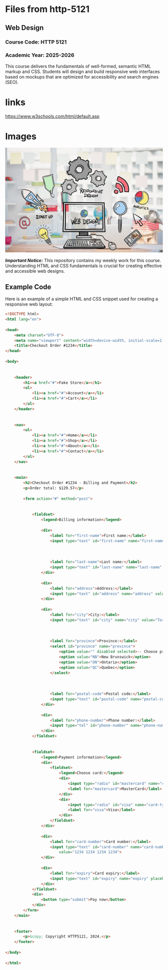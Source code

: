 # Files from http-5121
## Web Design
### Course Code: HTTP 5121

### Academic Year: 2025-2026

This course delivers the fundamentals of well-formed, semantic HTML markup and CSS. Students will design and build responsive web interfaces based on mockups that are optimized for accessibility and search engines (SEO).

# links
https://www.w3schools.com/html/default.asp

# Images
![Web Design Overview](webdesign.jpg)

***Important Notice:*** This repository contains my weekly work for this course. Understanding HTML and CSS fundamentals is crucial for creating effective and accessible web designs.

## Example Code

Here is an example of a simple HTML and CSS snippet used for creating a responsive web layout:

```html
<!DOCTYPE html>
<html lang="en">

<head>
    <meta charset="UTF-8">
    <meta name="viewport" content="width=device-width, initial-scale=1.0">
    <title>Checkout Order #1234</title>
</head>

<body>


    <header>
        <h1><a href="#">Fake Store</a></h1>
        <ul>
            <li><a href="#">Account</a></li>
            <li><a href="#">Cart</a></li>
        </ul>
    </header>


    <nav>
        <ul>
            <li><a href="#">Home</a></li>
            <li><a href="#">Shop</a></li>
            <li><a href="#">About</a></li>
            <li><a href="#">Contact</a></li>
        </ul>
    </nav>


    <main>
        <h2>Checkout Order #1234 - Billing and Payment</h2>
        <p>Order total: $129.57</p>

        <form action="#" method="post">


            <fieldset>
                <legend>Billing information</legend>

                <div>
                    <label for="first-name">First name:</label>
                    <input type="text" id="first-name" name="first-name" value="John">



                    <label for="last-name">Last name:</label>
                    <input type="text" id="last-name" name="last-name" value="Doe">
                </div>

                <div>
                    <label for="address">Address:</label>
                    <input type="text" id="address" name="address" value="123 Fake Street">
                </div>

                <div>
                    <label for="city">City:</label>
                    <input type="text" id="city" name="city" value="Toronto">



                    <label for="province">Province:</label>
                    <select id="province" name="province">
                        <option value="" disabled selected>-- Choose province --</option>
                        <option value="NB">New Brunswick</option>
                        <option value="ON">Ontario</option>
                        <option value="QC">Quebec</option>
                    </select>



                    <label for="postal-code">Postal code:</label>
                    <input type="text" id="postal-code" name="postal-code" value="A1A 1A1">
                </div>

                <div>
                    <label for="phone-number">Phone number:</label>
                    <input type="tel" id="phone-number" name="phone-number" value="555-555-5555">
                </div>
            </fieldset>


            <fieldset>
                <legend>Payment information</legend>
                <div>
                    <fieldset>
                        <legend>Choose card:</legend>
                        <div>
                            <input type="radio" id="mastercard" name="card-type" value="MasterCard" checked>
                            <label for="mastercard">MasterCard</label>
                        </div>
                        <div>
                            <input type="radio" id="visa" name="card-type" value="Visa">
                            <label for="visa">Visa</label>
                        </div>
                    </fieldset>
                </div>

                <div>
                    <label for="card-number">Card number:</label>
                    <input type="text" id="card-number" name="card-number" inputmode="numeric"
                        value="1234 1234 1234 1234">
                </div>

                <div>
                    <label for="expiry">Card expiry:</label>
                    <input type="text" id="expiry" name="expiry" placeholder="MM/YY">
                </div>
            </fieldset>
            <div>
                <button type="submit">Pay now</button>
            </div>
        </form>
    </main>


    <footer>
        <p>&copy; Copyright HTTP5121, 2024.</p>
    </footer>

</body>

</html>
